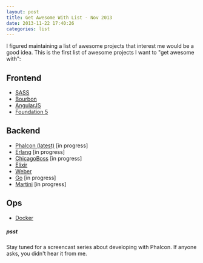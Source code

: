 ```yaml
---
layout: post
title: Get Awesome With List - Nov 2013
date: 2013-11-22 17:40:26
categories: list
---
```


I figured maintaining a list of awesome projects that interest me would be a good idea. This is the first list of awesome projects I want to "get awesome with":

## Frontend
- [SASS](http://sass-lang.com/)
- [Bourbon](http://bourbon.io/)
- [AngularJS](http://angularjs.org/)
- [Foundation 5](http://foundation.zurb.com/)

## Backend
- [Phalcon (latest)](http://phalconphp.com/) [in progress]
- [Erlang](http://www.erlang.org/) [in progress]
- [ChicagoBoss](http://www.chicagoboss.org/) [in progress]
- [Elixir](http://elixir-lang.org/)
- [Weber](https://github.com/0xAX/weber)
- [Go](http://golang.org/) [in progress]
- [Martini](https://github.com/codegangsta/martini) [in progress]

## Ops
- [Docker](http://www.docker.io/)

##### psst
Stay tuned for a screencast series about developing with Phalcon. If anyone asks, you didn't hear it from me.